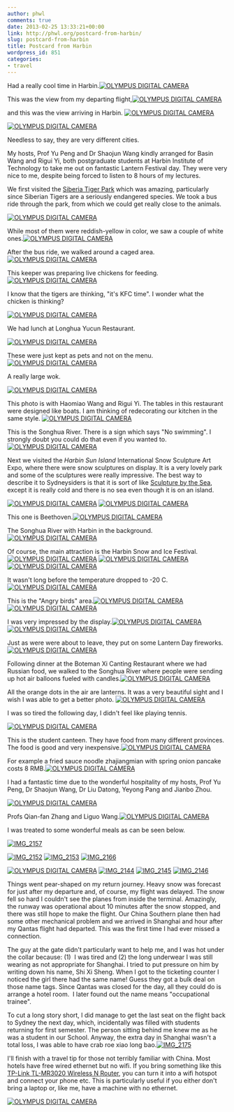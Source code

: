 ```yaml
---
author: phwl
comments: true
date: 2013-02-25 13:33:21+00:00
link: http://phwl.org/postcard-from-harbin/
slug: postcard-from-harbin
title: Postcard from Harbin
wordpress_id: 851
categories:
- travel
---
```


Had a really cool time in Harbin.[![OLYMPUS DIGITAL CAMERA](http://www.phwl.org/wp-content/uploads/2013/02/P2241417.jpg)](http://www.phwl.org/wp-content/uploads/2013/02/P2241417.jpg)



<!-- more -->

This was the view from my departing flight,[![OLYMPUS DIGITAL CAMERA](http://www.phwl.org/wp-content/uploads/2013/02/P2180977.jpg)](http://www.phwl.org/wp-content/uploads/2013/02/P2180977.jpg)

and this was the view arriving in Harbin. [![OLYMPUS DIGITAL CAMERA](http://www.phwl.org/wp-content/uploads/2013/02/P2221072.jpg)](http://www.phwl.org/wp-content/uploads/2013/02/P2221072.jpg)

[![OLYMPUS DIGITAL CAMERA](http://www.phwl.org/wp-content/uploads/2013/02/P2221087.jpg)](http://www.phwl.org/wp-content/uploads/2013/02/P2221087.jpg)

Needless to say, they are very different cities.

My hosts, Prof Yu Peng and Dr Shaojun Wang kindly arranged for Basin Wang and Rigui Yi, both postgraduate students at Harbin Institute of Technology to take me out on fantastic Lantern Festival day. They were very nice to me, despite being forced to listen to 8 hours of my lectures.

We first visited the [Siberia Tiger Park](http://www.dongbeihu.net.cn/) which was amazing, particularly since Siberian Tigers are a seriously endangered species. We took a bus ride through the park, from which we could get really close to the animals.

[![OLYMPUS DIGITAL CAMERA](http://www.phwl.org/wp-content/uploads/2013/02/P2240486.jpg)](http://www.phwl.org/wp-content/uploads/2013/02/P2240486.jpg)

While most of them were reddish-yellow in color, we saw a couple of white ones.[![OLYMPUS DIGITAL CAMERA](http://www.phwl.org/wp-content/uploads/2013/02/P2241126.jpg)](http://www.phwl.org/wp-content/uploads/2013/02/P2241126.jpg)

After the bus ride, we walked around a caged area.
[![OLYMPUS DIGITAL CAMERA](http://www.phwl.org/wp-content/uploads/2013/02/P2241261.jpg)](http://www.phwl.org/wp-content/uploads/2013/02/P2241261.jpg)

This keeper was preparing live chickens for feeding.[![OLYMPUS DIGITAL CAMERA](http://www.phwl.org/wp-content/uploads/2013/02/P2241314.jpg)](http://www.phwl.org/wp-content/uploads/2013/02/P2241314.jpg)

I know that the tigers are thinking, "it's KFC time". I wonder what the chicken is thinking?

[![OLYMPUS DIGITAL CAMERA](http://www.phwl.org/wp-content/uploads/2013/02/P2241362n.jpg)](http://www.phwl.org/wp-content/uploads/2013/02/P2241362n.jpg)

We had lunch at Longhua Yucun Restaurant.

[![OLYMPUS DIGITAL CAMERA](http://www.phwl.org/wp-content/uploads/2013/02/P2241386.jpg)](http://www.phwl.org/wp-content/uploads/2013/02/P2241386.jpg)

These were just kept as pets and not on the menu.[![OLYMPUS DIGITAL CAMERA](http://www.phwl.org/wp-content/uploads/2013/02/P2241409.jpg)](http://www.phwl.org/wp-content/uploads/2013/02/P2241409.jpg)

A really large wok.

[![OLYMPUS DIGITAL CAMERA](http://www.phwl.org/wp-content/uploads/2013/02/P2241396.jpg)](http://www.phwl.org/wp-content/uploads/2013/02/P2241396.jpg)

This photo is with Haomiao Wang and Rigui Yi. The tables in this restaurant were designed like boats. I am thinking of redecorating our kitchen in the same style. [![OLYMPUS DIGITAL CAMERA](http://www.phwl.org/wp-content/uploads/2013/02/P2241373.jpg)](http://www.phwl.org/wp-content/uploads/2013/02/P2241373.jpg)

This is the Songhua River. There is a sign which says "No swimming". I strongly doubt you could do that even if you wanted to.[![OLYMPUS DIGITAL CAMERA](http://www.phwl.org/wp-content/uploads/2013/02/P2240502.jpg)](http://www.phwl.org/wp-content/uploads/2013/02/P2240502.jpg)

Next we visited the _Harbin Sun Island_ International Snow Sculpture Art Expo, where there were snow sculptures on display. It is a very lovely park and some of the sculptures were really impressive. The best way to describe it to Sydneysiders is that it is sort of like [Sculpture by the Sea](http://www.sculpturebythesea.com/), except it is really cold and there is no sea even though it is on an island.

[![OLYMPUS DIGITAL CAMERA](http://www.phwl.org/wp-content/uploads/2013/02/P2240510.jpg)](http://www.phwl.org/wp-content/uploads/2013/02/P2240510.jpg) [![OLYMPUS DIGITAL CAMERA](http://www.phwl.org/wp-content/uploads/2013/02/P2240532.jpg)](http://www.phwl.org/wp-content/uploads/2013/02/P2240532.jpg)

This one is Beethoven.[![OLYMPUS DIGITAL CAMERA](http://www.phwl.org/wp-content/uploads/2013/02/P2240536.jpg)](http://www.phwl.org/wp-content/uploads/2013/02/P2240536.jpg)

The Songhua River with Harbin in the background.[![OLYMPUS DIGITAL CAMERA](http://www.phwl.org/wp-content/uploads/2013/02/P2240537.jpg)](http://www.phwl.org/wp-content/uploads/2013/02/P2240537.jpg)

Of course, the main attraction is the Harbin Snow and Ice Festival.
[![OLYMPUS DIGITAL CAMERA](http://www.phwl.org/wp-content/uploads/2013/02/P2241417.jpg)](http://www.phwl.org/wp-content/uploads/2013/02/P2241417.jpg)
[![OLYMPUS DIGITAL CAMERA](http://www.phwl.org/wp-content/uploads/2013/02/P2240567.jpg)](http://www.phwl.org/wp-content/uploads/2013/02/P2240567.jpg) [![OLYMPUS DIGITAL CAMERA](http://www.phwl.org/wp-content/uploads/2013/02/P2240585.jpg)](http://www.phwl.org/wp-content/uploads/2013/02/P2240585.jpg)

It wasn't long before the temperature dropped to -20 C.[![OLYMPUS DIGITAL CAMERA](http://www.phwl.org/wp-content/uploads/2013/02/P2240580.jpg)](http://www.phwl.org/wp-content/uploads/2013/02/P2240580.jpg)

This is the "Angry birds" area.[![OLYMPUS DIGITAL CAMERA](http://www.phwl.org/wp-content/uploads/2013/02/P2240594.jpg)](http://www.phwl.org/wp-content/uploads/2013/02/P2240594.jpg)[![OLYMPUS DIGITAL CAMERA](http://www.phwl.org/wp-content/uploads/2013/02/P2240617.jpg)](http://www.phwl.org/wp-content/uploads/2013/02/P2240617.jpg)

I was very impressed by the display.[![OLYMPUS DIGITAL CAMERA](http://www.phwl.org/wp-content/uploads/2013/02/P2240607.jpg)](http://www.phwl.org/wp-content/uploads/2013/02/P2240607.jpg) [![OLYMPUS DIGITAL CAMERA](http://www.phwl.org/wp-content/uploads/2013/02/P2240624.jpg)](http://www.phwl.org/wp-content/uploads/2013/02/P2240624.jpg)

Just as were were about to leave, they put on some Lantern Day fireworks.[![OLYMPUS DIGITAL CAMERA](http://www.phwl.org/wp-content/uploads/2013/02/P2240708.jpg)](http://www.phwl.org/wp-content/uploads/2013/02/P2240708.jpg)

Following dinner at the Boteman Xi Canting Restaurant where we had Russian food, we walked to the Songhua River where people were sending up hot air balloons fueled with candles.[![OLYMPUS DIGITAL CAMERA](http://www.phwl.org/wp-content/uploads/2013/02/P2251571.jpg)](http://www.phwl.org/wp-content/uploads/2013/02/P2251571.jpg)

All the orange dots in the air are lanterns. It was a very beautiful sight and I wish I was able to get a better photo. [![OLYMPUS DIGITAL CAMERA](http://www.phwl.org/wp-content/uploads/2013/02/P2241539.jpg)](http://www.phwl.org/wp-content/uploads/2013/02/P2241539.jpg)

I was so tired the following day, I didn't feel like playing tennis.

[![OLYMPUS DIGITAL CAMERA](http://www.phwl.org/wp-content/uploads/2013/02/P2251590.jpg)](http://www.phwl.org/wp-content/uploads/2013/02/P2251590.jpg)

This is the student canteen. They have food from many different provinces. The food is good and very inexpensive.[![OLYMPUS DIGITAL CAMERA](http://www.phwl.org/wp-content/uploads/2013/02/P2251591.jpg)](http://www.phwl.org/wp-content/uploads/2013/02/P2251591.jpg)

For example a fried sauce noodle zhajiangmian with spring onion pancake costs 8 RMB.[![OLYMPUS DIGITAL CAMERA](http://www.phwl.org/wp-content/uploads/2013/02/P2251593.jpg)](http://www.phwl.org/wp-content/uploads/2013/02/P2251593.jpg)

I had a fantastic time due to the wonderful hospitality of my hosts, Prof Yu Peng, Dr Shaojun Wang, Dr Liu Datong, Yeyong Pang and Jianbo Zhou.

[![OLYMPUS DIGITAL CAMERA](http://www.phwl.org/wp-content/uploads/2013/02/P2281619.jpg)](http://www.phwl.org/wp-content/uploads/2013/02/P2281619.jpg)

Profs Qian-fan Zhang and Liguo Wang.[![OLYMPUS DIGITAL CAMERA](http://www.phwl.org/wp-content/uploads/2013/02/P2261602.jpg)](http://www.phwl.org/wp-content/uploads/2013/02/P2261602.jpg)

I was treated to some wonderful meals as can be seen below.

[![IMG_2157](http://www.phwl.org/wp-content/uploads/2013/02/IMG_2157.jpg)](http://www.phwl.org/wp-content/uploads/2013/02/IMG_2157.jpg)

[![IMG_2152](http://www.phwl.org/wp-content/uploads/2013/02/IMG_2152.jpg)](http://www.phwl.org/wp-content/uploads/2013/02/IMG_2152.jpg) [![IMG_2153](http://www.phwl.org/wp-content/uploads/2013/02/IMG_2153.jpg)](http://www.phwl.org/wp-content/uploads/2013/02/IMG_2153.jpg)
[![IMG_2166](http://www.phwl.org/wp-content/uploads/2013/02/IMG_2166.jpg)](http://www.phwl.org/wp-content/uploads/2013/02/IMG_2166.jpg)

[![OLYMPUS DIGITAL CAMERA](http://www.phwl.org/wp-content/uploads/2013/02/P2281623.jpg)](http://www.phwl.org/wp-content/uploads/2013/02/P2281623.jpg) [![IMG_2144](http://www.phwl.org/wp-content/uploads/2013/02/IMG_2144.jpg)](http://www.phwl.org/wp-content/uploads/2013/02/IMG_2144.jpg) [![IMG_2145](http://www.phwl.org/wp-content/uploads/2013/02/IMG_2145.jpg)](http://www.phwl.org/wp-content/uploads/2013/02/IMG_2145.jpg) [![IMG_2146](http://www.phwl.org/wp-content/uploads/2013/02/IMG_2146.jpg)](http://www.phwl.org/wp-content/uploads/2013/02/IMG_2146.jpg)

Things went pear-shaped on my return journey. Heavy snow was forecast for just after my departure and, of course, my flight was delayed. The snow fell so hard I couldn't see the planes from inside the terminal. Amazingly, the runway was operational about 10 minutes after the snow stopped, and there was still hope to make the flight. Our China Southern plane then had some other mechanical problem and we arrived in Shanghai and hour after my Qantas flight had departed. This was the first time I had ever missed a connection.

The guy at the gate didn't particularly want to help me, and I was hot under the collar because: (1)  I was tired and (2) the long underwear I was still wearing as not appropriate for Shanghai. I tried to put pressure on him by writing down his name, Shi Xi Sheng. When I got to the ticketing counter I noticed the girl there had the same name! Guess they got a bulk deal on those name tags. Since Qantas was closed for the day, all they could do is arrange a hotel room.  I later found out the name means "occupational trainee".

To cut a long story short, I did manage to get the last seat on the flight back to Sydney the next day, which, incidentally was filled with students returning for first semester. The person sitting behind me knew me as he was a student in our School. Anyway, the extra day in Shanghai wasn't a total loss, I was able to have crab roe xiao long bao.[![IMG_2175](http://www.phwl.org/wp-content/uploads/2013/02/IMG_2175.jpg)](http://www.phwl.org/wp-content/uploads/2013/02/IMG_2175.jpg)



I'll finish with a travel tip for those not terribly familiar with China. Most hotels have free wired ethernet but no wifi. If you bring something like this [TP-Link TL-MR3020 Wireless N Router](http://www.tp-link.com.au/products/details/?model=TL-MR3020), you can turn it into a wifi hotspot and connect your phone etc. This is particularly useful if you either don't bring a laptop or, like me, have a machine with no ethernet.

[![OLYMPUS DIGITAL CAMERA](http://www.phwl.org/wp-content/uploads/2013/02/P3011632.jpg)](http://www.phwl.org/wp-content/uploads/2013/02/P3011632.jpg)
